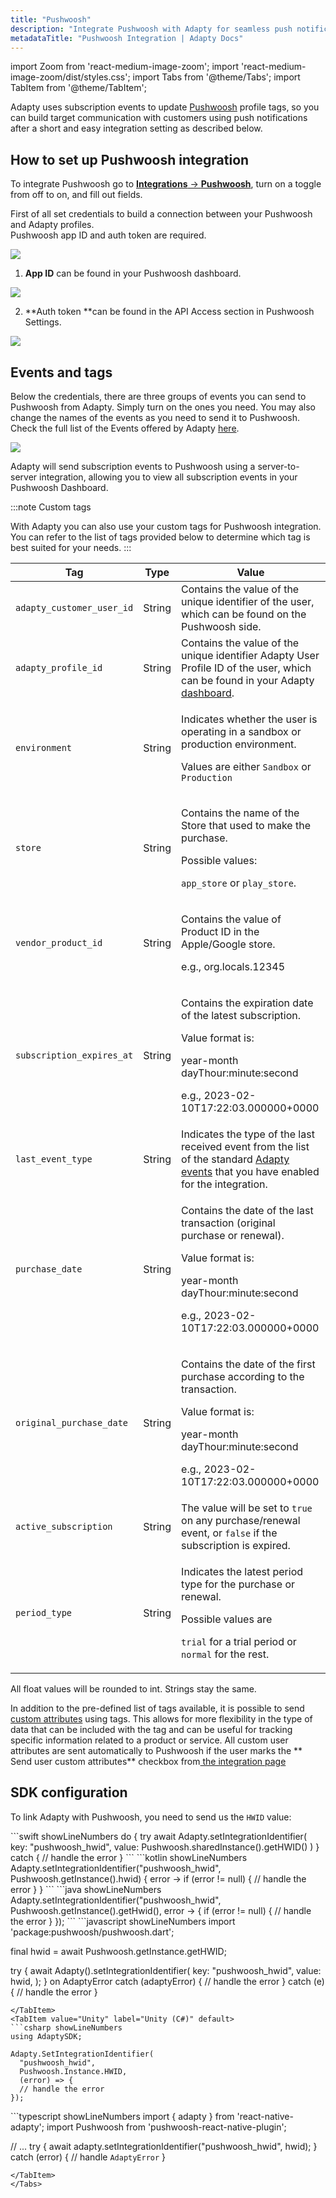 ```yaml
---
title: "Pushwoosh"
description: "Integrate Pushwoosh with Adapty for seamless push notification tracking."
metadataTitle: "Pushwoosh Integration | Adapty Docs"
---
```


import Zoom from 'react-medium-image-zoom';
import 'react-medium-image-zoom/dist/styles.css';
import Tabs from '@theme/Tabs';
import TabItem from '@theme/TabItem'; 

Adapty uses subscription events to update [Pushwoosh](https://www.pushwoosh.com/) profile tags, so you can build target communication with customers using push notifications after a short and easy integration setting as described below. 

## How to set up Pushwoosh integration

To integrate Pushwoosh go to [**Integrations** -> **Pushwoosh**](https://app.adapty.io/integrations/pushwoosh), turn on a toggle from off to on, and fill out fields.

First of all set credentials to build a connection between your Pushwoosh and Adapty profiles.  
Pushwoosh app ID and auth token are required. 


<Zoom>
  <img src={require('./img/64e48a1-CleanShot_2023-08-18_at_11.13.212x.webp').default}
  style={{
    border: '1px solid #727272', /* border width and color */
    width: '700px', /* image width */
    display: 'block', /* for alignment */
    margin: '0 auto' /* center alignment */
  }}
/>
</Zoom>





1. **App ID** can be found in your Pushwoosh dashboard.


<Zoom>
  <img src={require('./img/ee27687-CleanShot_2023-08-18_at_14.37.442x.webp').default}
  style={{
    border: '1px solid #727272', /* border width and color */
    width: '700px', /* image width */
    display: 'block', /* for alignment */
    margin: '0 auto' /* center alignment */
  }}
/>
</Zoom>





2. **Auth token **can be found in the API Access section in Pushwoosh Settings.


<Zoom>
  <img src={require('./img/50e634b-CleanShot_2023-08-18_at_14.35.022x.webp').default}
  style={{
    border: '1px solid #727272', /* border width and color */
    width: '700px', /* image width */
    display: 'block', /* for alignment */
    margin: '0 auto' /* center alignment */
  }}
/>
</Zoom>





## Events and tags

Below the credentials, there are three groups of events you can send to Pushwoosh from Adapty. Simply turn on the ones you need. You may also change the names of the events as you need to send it to Pushwoosh. Check the full list of the Events offered by Adapty [here](events).


<Zoom>
  <img src={require('./img/392dc31-screencapture-app-adapty-io-integrations-pushwoosh-2023-08-22-13_31_07.webp').default}
  style={{
    border: '1px solid #727272', /* border width and color */
    width: '700px', /* image width */
    display: 'block', /* for alignment */
    margin: '0 auto' /* center alignment */
  }}
/>
</Zoom>





Adapty will send subscription events to Pushwoosh using a server-to-server integration, allowing you to view all subscription events in your Pushwoosh Dashboard.

:::note
Custom tags

With Adapty you can also use your custom tags for Pushwoosh integration.  You can refer to the list of tags provided below to determine which tag is best suited for your needs.
:::

| Tag | Type | Value |
|---|----|-----|
| `adapty_customer_user_id` | String | Contains the value of the unique identifier of the user, which can be found on the Pushwoosh side. |
| `adapty_profile_id` | String | Contains the value of the unique identifier Adapty User Profile ID of the user, which can be found in your Adapty [dashboard](profiles-crm). |
| `environment` | String | <p>Indicates whether the user is operating in a sandbox or production environment.</p><p></p><p>Values are either `Sandbox` or `Production`</p> |
| `store` | String | <p>Contains the name of the Store that used to make the purchase.</p><p></p><p>Possible values:</p><p>`app_store` or `play_store`.</p> |
| `vendor_product_id` | String | <p>Contains the value of Product ID in the Apple/Google store.</p><p></p><p>e.g., org.locals.12345</p> |
| `subscription_expires_at` | String | <p>Contains the expiration date of the latest subscription.</p><p></p><p>Value format is:</p><p>year-month dayThour:minute:second</p><p>e.g., 2023-02-10T17:22:03.000000+0000</p> |
| `last_event_type` | String | Indicates the type of the last received event from the list of the standard [Adapty events](events) that you have enabled for the integration. |
| `purchase_date` | String | <p>Contains the date of the last transaction (original purchase or renewal).</p><p></p><p>Value format is:</p><p>year-month dayThour:minute:second</p><p>e.g., 2023-02-10T17:22:03.000000+0000</p> |
| `original_purchase_date` | String | <p>Contains the date of the first purchase according to the transaction.</p><p></p><p>Value format is:</p><p>year-month dayThour:minute:second</p><p>e.g., 2023-02-10T17:22:03.000000+0000</p> |
| `active_subscription` | String | The value will be set to `true` on any purchase/renewal event, or `false` if the subscription is expired. |
| `period_type` | String | <p>Indicates the latest period type for the purchase or renewal.</p><p></p><p>Possible values are</p><p>`trial` for a trial period or `normal` for the rest.</p> |


All float values will be rounded to int. Strings stay the same. 

In addition to the pre-defined list of tags available, it is possible to send [custom attributes](segments#custom-attributes) using tags. This allows for more flexibility in the type of data that can be included with the tag and can be useful for tracking specific information related to a product or service. All custom user attributes are sent automatically to Pushwoosh if the user marks the ** Send user custom attributes** checkbox from[ the integration page](https://app.adapty.io/integrations/pushwoosh)

## SDK configuration

To link Adapty with Pushwoosh, you need to send us the `HWID` value:

<Tabs groupId="current-os" queryString>
<TabItem value="Swift" label="iOS (Swift)" default>
```swift showLineNumbers
do {
    try await Adapty.setIntegrationIdentifier(
        key: "pushwoosh_hwid", 
        value: Pushwoosh.sharedInstance().getHWID()
    )
} catch {
    // handle the error
}
```
</TabItem>
<TabItem value="kotlin" label="Android (Kotlin)" default>
```kotlin showLineNumbers
Adapty.setIntegrationIdentifier("pushwoosh_hwid", Pushwoosh.getInstance().hwid) { error ->
    if (error != null) {
        // handle the error
    }
}
```
</TabItem>
<TabItem value="java" label="Android (Java)" default>
```java showLineNumbers
Adapty.setIntegrationIdentifier("pushwoosh_hwid", Pushwoosh.getInstance().getHwid(), error -> {
    if (error != null) {
        // handle the error
    }
});
```
</TabItem>
<TabItem value="Flutter" label="Flutter (Dart)" default>
```javascript showLineNumbers
import 'package:pushwoosh/pushwoosh.dart';

final hwid = await Pushwoosh.getInstance.getHWID;

try {
    await Adapty().setIntegrationIdentifier(
        key: "pushwoosh_hwid", 
        value: hwid,
    );
} on AdaptyError catch (adaptyError) {
    // handle the error
} catch (e) {
    // handle the error
}
```
</TabItem>
<TabItem value="Unity" label="Unity (C#)" default>
```csharp showLineNumbers
using AdaptySDK;

Adapty.SetIntegrationIdentifier(
  "pushwoosh_hwid", 
  Pushwoosh.Instance.HWID, 
  (error) => {
  // handle the error
});
```
</TabItem>
<TabItem value="RN" label="React Native (TS)" default>
```typescript showLineNumbers
import { adapty } from 'react-native-adapty';
import Pushwoosh from 'pushwoosh-react-native-plugin';

// ...
try {
  await adapty.setIntegrationIdentifier("pushwoosh_hwid", hwid);
} catch (error) {
  // handle `AdaptyError`
}
```
</TabItem>
</Tabs>